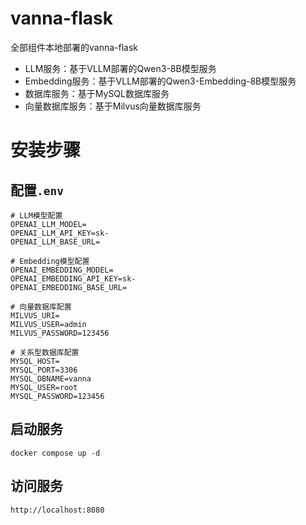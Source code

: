 # vanna-flask
全部组件本地部署的vanna-flask

- LLM服务：基于VLLM部署的Qwen3-8B模型服务
- Embedding服务：基于VLLM部署的Qwen3-Embedding-8B模型服务
- 数据库服务：基于MySQL数据库服务
- 向量数据库服务：基于Milvus向量数据库服务

# 安装步骤

## 配置`.env`
```
# LLM模型配置
OPENAI_LLM_MODEL=
OPENAI_LLM_API_KEY=sk-
OPENAI_LLM_BASE_URL=

# Embedding模型配置
OPENAI_EMBEDDING_MODEL=
OPENAI_EMBEDDING_API_KEY=sk-
OPENAI_EMBEDDING_BASE_URL=

# 向量数据库配置
MILVUS_URI=
MILVUS_USER=admin
MILVUS_PASSWORD=123456

# 关系型数据库配置
MYSQL_HOST=
MYSQL_PORT=3306
MYSQL_DBNAME=vanna
MYSQL_USER=root
MYSQL_PASSWORD=123456
```

## 启动服务
```
docker compose up -d
```

## 访问服务
```
http://localhost:8080
```

